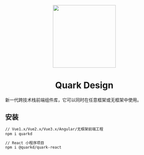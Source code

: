 <p align="center">
  <a href="https://ant.design">
    <img width="200" src="https://user-images.githubusercontent.com/14307551/197440754-08db4379-eb0f-4808-890d-690355e6e8d2.png">
  </a>
</p>


<h1 align="center">Quark Design</h1>

<div>
新一代跨技术栈前端组件库，它可以同时在任意框架或无框架中使用。
<div>


## 安装

```bash
// Vue1.x/Vue2.x/Vue3.x/Angular/无框架前端工程
npm i quarkd
```

```bash
// React 小程序项目
npm i @quarkd/quark-react
```